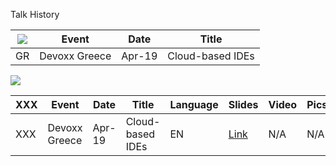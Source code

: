 Talk History



| ![](https://openmoji.org/data/color/svg/1F5FA.svg) | Event | Date | Title |
| --- | --- | --- | --- |
| GR | Devoxx Greece | Apr-19 | Cloud-based IDEs |

![](https://openmoji.org/data/color/svg/1F1EC-1F1F7.svg)


| XXX | Event | Date | Title | Language | Slides | Video | Pics |
| --- | ----- | ---- | -----| ----- | -------- | ------ | ----- | 
| XXX | Devoxx Greece | Apr-19 | Cloud-based IDEs | EN | [Link](https://speakerdeck.com/maeddes/cloud-and-container-based-integrated-development-environments) |  N/A | N/A |